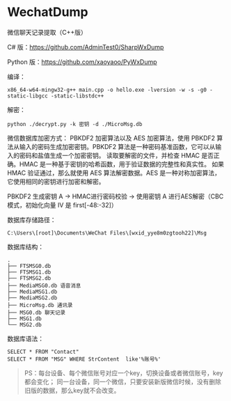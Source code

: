 # WechatDump
微信聊天记录提取（C++版）

C# 版：https://github.com/AdminTest0/SharpWxDump

Python 版：https://github.com/xaoyaoo/PyWxDump

编译：
```
x86_64-w64-mingw32-g++ main.cpp -o hello.exe -lversion -w -s -g0 -static-libgcc -static-libstdc++
```

解密：
```
python ./decrypt.py -k 密钥 -d ./MicroMsg.db
```
微信数据库加密方式： PBKDF2 加密算法以及 AES 加密算法，使用 PBKDF2 算法从输入的密码生成加密密钥。PBKDF2 算法是一种密码基准函数，它可以从输入的密码和盐值生成一个加密密钥。
读取要解密的文件，并检查 HMAC 是否正确。HMAC 是一种基于密钥的哈希函数，用于验证数据的完整性和真实性。
如果 HMAC 验证通过，那么就使用 AES 算法解密数据。AES 是一种对称加密算法，它使用相同的密钥进行加密和解密。

PBKDF2 生成密钥 A -> HMAC进行密码校验 -> 使用密钥 A 进行AES解密（CBC模式，初始化向量 IV 是 first[-48:-32]）

数据库存储路径：
```
C:\Users\[root]\Documents\WeChat Files\[wxid_yye8m0zgtooh22]\Msg
```

数据库结构：
```
.
├── FTSMSG0.db
├── FTSMSG1.db
├── FTSMSG2.db
├── MediaMSG0.db 语音消息
├── MediaMSG1.db
├── MediaMSG2.db
├── MicroMsg.db 通讯录
├── MSG0.db 聊天记录
├── MSG1.db
└── MSG2.db
```

数据库语法：
```
SELECT * FROM "Contact"
SELECT * FROM "MSG" WHERE StrContent  like'%账号%'
```

> PS：每台设备、每个微信账号对应一个key，切换设备或者微信账号，key都会变化；
> 同一台设备，同一个微信，只要安装新版微信时候，没有删除旧版的数据，那么key就不会改变。
